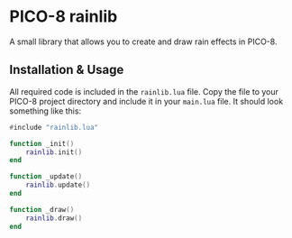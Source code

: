 # PICO-8 rainlib
A small library that allows you to create and draw rain effects in PICO-8.

## Installation & Usage
All required code is included in the `rainlib.lua` file. Copy the file to your PICO-8 project directory and include it in your `main.lua` file. It should look something like this:

```lua
#include "rainlib.lua"

function _init()
    rainlib.init()
end

function _update()
    rainlib.update()
end

function _draw()
    rainlib.draw()
end
```
